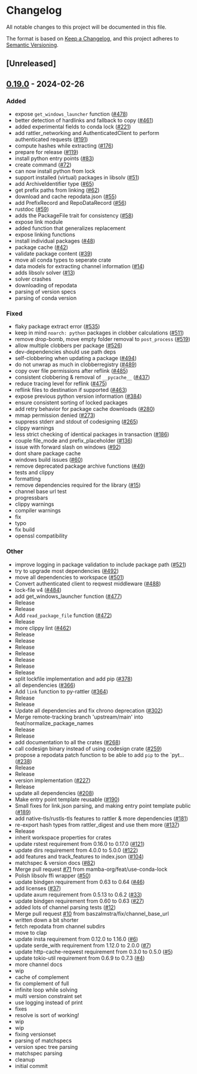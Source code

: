# Changelog
All notable changes to this project will be documented in this file.

The format is based on [Keep a Changelog](https://keepachangelog.com/en/1.0.0/),
and this project adheres to [Semantic Versioning](https://semver.org/spec/v2.0.0.html).

## [Unreleased]

## [0.19.0](https://github.com/baszalmstra/rattler/compare/rattler-v0.18.0...rattler-v0.19.0) - 2024-02-26

### Added
- expose `get_windows_launcher` function ([#478](https://github.com/baszalmstra/rattler/pull/478))
- better detection of hardlinks and fallback to copy ([#461](https://github.com/baszalmstra/rattler/pull/461))
- added experimental fields to conda lock ([#221](https://github.com/baszalmstra/rattler/pull/221))
- add rattler_networking and AuthenticatedClient to perform authenticated requests ([#191](https://github.com/baszalmstra/rattler/pull/191))
- compute hashes while extracting ([#176](https://github.com/baszalmstra/rattler/pull/176))
- prepare for release ([#119](https://github.com/baszalmstra/rattler/pull/119))
- install python entry points ([#83](https://github.com/baszalmstra/rattler/pull/83))
- create command ([#72](https://github.com/baszalmstra/rattler/pull/72))
- can now install python from lock
- support installed (virtual) packages in libsolv ([#51](https://github.com/baszalmstra/rattler/pull/51))
- add ArchiveIdentifier type ([#65](https://github.com/baszalmstra/rattler/pull/65))
- get prefix paths from linking ([#62](https://github.com/baszalmstra/rattler/pull/62))
- download and cache repodata.json ([#55](https://github.com/baszalmstra/rattler/pull/55))
- add PrefixRecord and RepoDataRecord ([#56](https://github.com/baszalmstra/rattler/pull/56))
- rustdoc ([#59](https://github.com/baszalmstra/rattler/pull/59))
- adds the PackageFile trait for consistency ([#58](https://github.com/baszalmstra/rattler/pull/58))
- expose link module
- added function that generalizes replacement
- expose linking functions
- install individual packages ([#48](https://github.com/baszalmstra/rattler/pull/48))
- package cache ([#42](https://github.com/baszalmstra/rattler/pull/42))
- validate package content ([#39](https://github.com/baszalmstra/rattler/pull/39))
- move all conda types to seperate crate
- data models for extracting channel information ([#14](https://github.com/baszalmstra/rattler/pull/14))
- adds libsolv solver ([#13](https://github.com/baszalmstra/rattler/pull/13))
- solver crashes
- downloading of repodata
- parsing of version specs
- parsing of conda version

### Fixed
- flaky package extract error ([#535](https://github.com/baszalmstra/rattler/pull/535))
- keep in mind `noarch: python` packages in clobber calculations ([#511](https://github.com/baszalmstra/rattler/pull/511))
- remove drop-bomb, move empty folder removal to `post_process` ([#519](https://github.com/baszalmstra/rattler/pull/519))
- allow multiple clobbers per package ([#526](https://github.com/baszalmstra/rattler/pull/526))
- dev-dependencies should use path deps
- self-clobbering when updating a package ([#494](https://github.com/baszalmstra/rattler/pull/494))
- do not unwrap as much in clobberregistry ([#489](https://github.com/baszalmstra/rattler/pull/489))
- copy over file permissions after reflink ([#485](https://github.com/baszalmstra/rattler/pull/485))
- consistent clobbering & removal of `__pycache__` ([#437](https://github.com/baszalmstra/rattler/pull/437))
- reduce tracing level for reflink ([#475](https://github.com/baszalmstra/rattler/pull/475))
- reflink files to destination if supported ([#463](https://github.com/baszalmstra/rattler/pull/463))
- expose previous python version information ([#384](https://github.com/baszalmstra/rattler/pull/384))
- ensure consistent sorting of locked packages
- add retry behavior for package cache downloads ([#280](https://github.com/baszalmstra/rattler/pull/280))
- mmap permission denied ([#273](https://github.com/baszalmstra/rattler/pull/273))
- suppress stderr and stdout of codesigning ([#265](https://github.com/baszalmstra/rattler/pull/265))
- clippy warnings
- less strict checking of identical packages in transaction ([#186](https://github.com/baszalmstra/rattler/pull/186))
- couple file_mode and prefix_placeholder ([#136](https://github.com/baszalmstra/rattler/pull/136))
- issue with forward slash on windows ([#92](https://github.com/baszalmstra/rattler/pull/92))
- dont share package cache
- windows build issues ([#60](https://github.com/baszalmstra/rattler/pull/60))
- remove deprecated package archive functions ([#49](https://github.com/baszalmstra/rattler/pull/49))
- tests and clippy
- formatting
- remove dependencies required for the library ([#15](https://github.com/baszalmstra/rattler/pull/15))
- channel base url test
- progressbars
- clippy warnings
- compiler warnings
- fix
- typo
- fix build
- openssl compatibility

### Other
- improve logging in package validation to include package path ([#521](https://github.com/baszalmstra/rattler/pull/521))
- try to upgrade most dependencies ([#492](https://github.com/baszalmstra/rattler/pull/492))
- move all dependencies to workspace ([#501](https://github.com/baszalmstra/rattler/pull/501))
- Convert authenticated client to reqwest middleware ([#488](https://github.com/baszalmstra/rattler/pull/488))
- lock-file v4 ([#484](https://github.com/baszalmstra/rattler/pull/484))
- add get_windows_launcher function ([#477](https://github.com/baszalmstra/rattler/pull/477))
- Release
- Release
- Add `read_package_file` function ([#472](https://github.com/baszalmstra/rattler/pull/472))
- Release
- more clippy lint ([#462](https://github.com/baszalmstra/rattler/pull/462))
- Release
- Release
- Release
- Release
- Release
- Release
- Release
- split lockfile implementation and add pip ([#378](https://github.com/baszalmstra/rattler/pull/378))
- all dependencies ([#366](https://github.com/baszalmstra/rattler/pull/366))
- Add `link` function to py-rattler ([#364](https://github.com/baszalmstra/rattler/pull/364))
- Release
- Release
- Update all dependencies and fix chrono deprecation ([#302](https://github.com/baszalmstra/rattler/pull/302))
- Merge remote-tracking branch 'upstream/main' into feat/normalize_package_names
- Release
- Release
- add documentation to all the crates ([#268](https://github.com/baszalmstra/rattler/pull/268))
- call codesign binary instead of using codesign crate ([#259](https://github.com/baszalmstra/rattler/pull/259))
- propose a repodata patch function to be able to add `pip` to the `pyt… ([#238](https://github.com/baszalmstra/rattler/pull/238))
- Release
- Release
- version implementation ([#227](https://github.com/baszalmstra/rattler/pull/227))
- Release
- update all dependencies ([#208](https://github.com/baszalmstra/rattler/pull/208))
- Make entry point template reusable ([#190](https://github.com/baszalmstra/rattler/pull/190))
- Small fixes for link.json parsing, and making entry point template public ([#189](https://github.com/baszalmstra/rattler/pull/189))
- add native-tls/rustls-tls features to rattler & more dependencies ([#181](https://github.com/baszalmstra/rattler/pull/181))
- re-export hash types from rattler_digest and use them more ([#137](https://github.com/baszalmstra/rattler/pull/137))
- Release
- inherit workspace properties for crates
- update rstest requirement from 0.16.0 to 0.17.0 ([#121](https://github.com/baszalmstra/rattler/pull/121))
- update dirs requirement from 4.0.0 to 5.0.0 ([#122](https://github.com/baszalmstra/rattler/pull/122))
- add features and track_features to index.json ([#104](https://github.com/baszalmstra/rattler/pull/104))
- matchspec & version docs ([#82](https://github.com/baszalmstra/rattler/pull/82))
- Merge pull request [#71](https://github.com/baszalmstra/rattler/pull/71) from mamba-org/feat/use-conda-lock
- Polish libsolv ffi wrapper ([#50](https://github.com/baszalmstra/rattler/pull/50))
- update bindgen requirement from 0.63 to 0.64 ([#46](https://github.com/baszalmstra/rattler/pull/46))
- add licenses ([#37](https://github.com/baszalmstra/rattler/pull/37))
- update axum requirement from 0.5.13 to 0.6.2 ([#33](https://github.com/baszalmstra/rattler/pull/33))
- update bindgen requirement from 0.60 to 0.63 ([#27](https://github.com/baszalmstra/rattler/pull/27))
- added lots of channel parsing tests ([#12](https://github.com/baszalmstra/rattler/pull/12))
- Merge pull request [#10](https://github.com/baszalmstra/rattler/pull/10) from baszalmstra/fix/channel_base_url
- written down a bit shorter
- fetch repodata from channel subdirs
- move to clap
- update insta requirement from 0.12.0 to 1.16.0 ([#6](https://github.com/baszalmstra/rattler/pull/6))
- update serde_with requirement from 1.12.0 to 2.0.0 ([#7](https://github.com/baszalmstra/rattler/pull/7))
- update http-cache-reqwest requirement from 0.3.0 to 0.5.0 ([#5](https://github.com/baszalmstra/rattler/pull/5))
- update tokio-util requirement from 0.6.9 to 0.7.3 ([#4](https://github.com/baszalmstra/rattler/pull/4))
- more channel docs
- wip
- cache of complement
- fix complement of full
- infinite loop while solving
- multi version constraint set
- use logging instead of print
- fixes
- resolve is sort of working!
- wip
- wip
- fixing versionset
- parsing of matchspecs
- version spec tree parsing
- matchspec parsing
- cleanup
- initial commit
